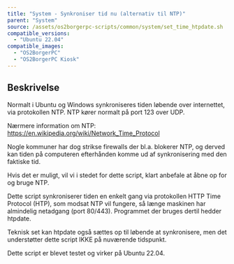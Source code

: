 ```yaml
---
title: "System - Synkroniser tid nu (alternativ til NTP)"
parent: "System"
source: /assets/os2borgerpc-scripts/common/system/set_time_htpdate.sh
compatible_versions: 
  - "Ubuntu 22.04"
compatible_images:
  - "OS2BorgerPC"
  - "OS2BorgerPC Kiosk"
---
```


## Beskrivelse
Normalt i Ubuntu og Windows synkroniseres tiden løbende over internettet, via protokollen NTP.
NTP kører normalt på port 123 over UDP.

Nærmere information om NTP:
https://en.wikipedia.org/wiki/Network_Time_Protocol

Nogle kommuner har dog strikse firewalls der bl.a. blokerer NTP, og derved kan tiden på computeren efterhånden komme ud af synkronisering med den faktiske tid.

Hvis det er muligt, vil vi i stedet for dette script, klart anbefale at åbne op for og bruge NTP.

Dette script synkroniserer tiden en enkelt gang via protokollen HTTP Time Protocol (HTP), som modsat NTP vil fungere, så længe maskinen har almindelig netadgang (port 80/443). Programmet der bruges dertil hedder htpdate.

Teknisk set kan htpdate også sættes op til løbende at synkronisere, men det understøtter dette script IKKE på nuværende tidspunkt.

Dette script er blevet testet og virker på Ubuntu 22.04.